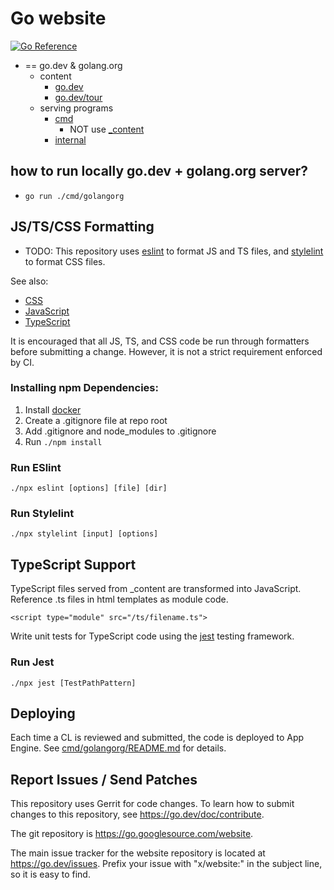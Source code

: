 # Go website

[![Go Reference](https://pkg.go.dev/badge/golang.org/x/website.svg)](https://pkg.go.dev/golang.org/x/website)

* == go.dev & golang.org
  * content
    * [go.dev](_content)
    * [go.dev/tour](tour)
  * serving programs
    * [cmd](cmd)
      * NOT use [_content](_content)
    * [internal](internal)

## how to run locally go.dev + golang.org server?

* `go run ./cmd/golangorg`

## JS/TS/CSS Formatting

* TODO: This repository uses [eslint](https://eslint.org/) to format JS and TS files,
and [stylelint](https://stylelint.io/) to format CSS files.

See also:

- [CSS](https://go.dev/wiki/CSSStyleGuide)
- [JavaScript](https://google.github.io/styleguide/jsguide.html)
- [TypeScript](https://google.github.io/styleguide/tsguide.html)

It is encouraged that all JS, TS, and CSS code be run through formatters before
submitting a change. However, it is not a strict requirement enforced by CI.

### Installing npm Dependencies:

1. Install [docker](https://docs.docker.com/get-docker/)
2. Create a .gitignore file at repo root
3. Add .gitignore and node_modules to .gitignore
4. Run `./npm install`

### Run ESlint

    ./npx eslint [options] [file] [dir]

### Run Stylelint

    ./npx stylelint [input] [options]

## TypeScript Support

TypeScript files served from _content are transformed into JavaScript.
Reference .ts files in html templates as module code.

  `<script type="module" src="/ts/filename.ts">`

Write unit tests for TypeScript code using the [jest](https://jestjs.io/)
testing framework.

### Run Jest

    ./npx jest [TestPathPattern]

## Deploying

Each time a CL is reviewed and submitted, the code is deployed to App Engine.
See [cmd/golangorg/README.md](cmd/golangorg/README.md#deploying-to-go_dev-and-golang_org) for details.

## Report Issues / Send Patches

This repository uses Gerrit for code changes. To learn how to submit changes to
this repository, see https://go.dev/doc/contribute.

The git repository is https://go.googlesource.com/website.

The main issue tracker for the website repository is located at
https://go.dev/issues. Prefix your issue with "x/website:" in the
subject line, so it is easy to find.
